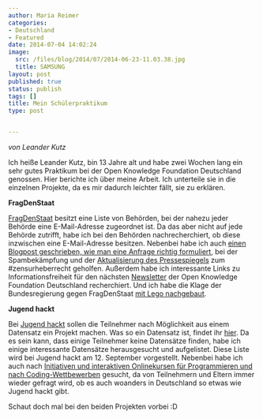```yaml
---
author: Maria Reimer
categories:
- Deutschland
- Featured
date: 2014-07-04 14:02:24
image:
  src: /files/blog/2014/07/2014-06-23-11.03.38.jpg
  title: SAMSUNG
layout: post
published: true
status: publish
tags: []
title: Mein Schülerpraktikum
type: post


---
```


_von Leander Kutz_

Ich heiße Leander Kutz, bin 13 Jahre alt und habe zwei Wochen lang ein sehr gutes Praktikum bei der Open Knowledge Foundation Deutschland genossen. Hier berichte ich über meine Arbeit. Ich unterteile sie in die einzelnen Projekte, da es mir dadurch leichter fällt, sie zu erklären.

**FragDenStaat**

[FragDenStaat](https://fragdenstaat.de/) besitzt eine Liste von Behörden, bei der nahezu jeder Behörde eine E-Mail-Adresse zugeordnet ist. Da das aber nicht auf jede Behörde zutrifft, habe ich bei den Behörden nachrecherchiert, ob diese inzwischen eine E-Mail-Adresse besitzen. Nebenbei habe ich auch [einen Blogpost geschrieben, wie man eine Anfrage richtig formuliert](http://blog.fragdenstaat.de/post/90754208207/wie-stelle-ich-eine-richtige-anfrage), bei der Spambekämpfung und der [Aktualisierung des Pressespiegels](https://fragdenstaat.de/presse/2014-01-21-bmi-mahnt-fragdenstaat-ab/) zum #zensurheberrecht geholfen. Außerdem habe ich interessante Links zu Informationsfreiheit für den nächsten [Newsletter](/blog/2013/06/newsletter-mai-2013/) der Open Knowledge Foundation Deutschland recherchiert. Und ich habe die Klage der Bundesregierung gegen FragDenStaat [mit Lego nachgebaut](http://blog.fragdenstaat.de/post/90754568527/zensurheberrecht-die-klage-der-bundesregierung).

**Jugend hackt**

Bei [Jugend hackt](http://www.jugendhackt.de) sollen die Teilnehmer nach Möglichkeit aus einem Datensatz ein Projekt machen. Was so ein Datensatz ist, findet ihr [hier](/themen/offene-daten/). Da es sein kann, dass einige Teilnehmer keine Datensätze finden, habe ich einige interessante Datensätze herausgesucht und aufgelistet. Diese Liste wird bei Jugend hackt am 12. September vorgestellt. Nebenbei habe ich auch nach [Initiativen und interaktiven Onlinekursen für Programmieren und nach Coding-Wettbewerben](https://docs.google.com/spreadsheet/ccc?key=0AoYyUPSETvnvdGNlWDRQd2JnYmF0eUFLYXVodmFLY3c&usp=drive_web#gid=2) gesucht, da von Teilnehmern und Eltern immer wieder gefragt wird, ob es auch woanders in Deutschland so etwas wie Jugend hackt gibt.

Schaut doch mal bei den beiden Projekten vorbei :D